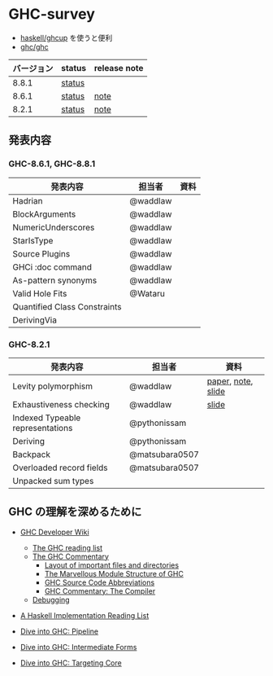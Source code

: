# GHC-survey

- [haskell/ghcup](https://github.com/haskell/ghcup) を使うと便利
- [ghc/ghc](https://github.com/ghc/ghc)

バージョン | status | release note
----|----|----
8.8.1 | [status](https://ghc.haskell.org/trac/ghc/wiki/Status/GHC-8.8.1) |
8.6.1 | [status](https://ghc.haskell.org/trac/ghc/wiki/Status/GHC-8.6.1) | [note](https://downloads.haskell.org/~ghc/latest/docs/html/users_guide/8.6.1-notes.html)
8.2.1 | [status](https://ghc.haskell.org/trac/ghc/wiki/Status/GHC-8.2.1) | [note](https://downloads.haskell.org/~ghc/master/users-guide/8.2.1-notes.html)

## 発表内容

### GHC-8.6.1, GHC-8.8.1

発表内容 | 担当者 | 資料
----|----|----
Hadrian | @waddlaw
BlockArguments | @waddlaw
NumericUnderscores | @waddlaw
StarIsType | @waddlaw
Source Plugins | @waddlaw
GHCi :doc command | @waddlaw
As-pattern synonyms | @waddlaw
Valid Hole Fits | @Wataru
Quantified Class Constraints | 
DerivingVia | 

### GHC-8.2.1

発表内容 | 担当者 | 資料
----|----|----
Levity polymorphism | @waddlaw | [paper](/levity/levity-polymorphism.md), [note](/levity/note.md), [slide](https://gitpitch.com/waddlaw/GHC8.2.1-survey/slide-levity-polymorphism#/)
Exhaustiveness checking | @waddlaw | [slide](https://gitpitch.com/waddlaw/GHC8.2.1-survey/slide-pattern-synonyms#/) |
Indexed Typeable representations | @pythonissam |
Deriving | @pythonissam |
Backpack | @matsubara0507 |
Overloaded record fields | @matsubara0507 |
Unpacked sum types | |

## GHC の理解を深めるために

- [GHC Developer Wiki](https://ghc.haskell.org/trac/ghc/)
  - [The GHC reading list](https://ghc.haskell.org/trac/ghc/wiki/ReadingList)
  - [The GHC Commentary](https://ghc.haskell.org/trac/ghc/wiki/Commentary)
    - [Layout of important files and directories](https://ghc.haskell.org/trac/ghc/wiki/Commentary/SourceTree)
    - [The Marvellous Module Structure of GHC](https://ghc.haskell.org/trac/ghc/wiki/Commentary/ModuleStructure)
    - [GHC Source Code Abbreviations](https://ghc.haskell.org/trac/ghc/wiki/Commentary/Abbreviations)
    - [GHC Commentary: The Compiler](https://ghc.haskell.org/trac/ghc/wiki/Commentary/Compiler)
  - [Debugging](https://ghc.haskell.org/trac/ghc/wiki/Debugging)

- [A Haskell Implementation Reading List](http://www.stephendiehl.com/posts/essential_compilers.html)
- [Dive into GHC: Pipeline](http://www.stephendiehl.com/posts/ghc_01.html)
- [Dive into GHC: Intermediate Forms](http://www.stephendiehl.com/posts/ghc_02.html)
- [Dive into GHC: Targeting Core](http://www.stephendiehl.com/posts/ghc_03.html)